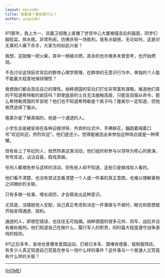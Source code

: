 ```yaml
---
layout: episode
title: 我是谁？我在做什么？
author: uuspider
---
```

911那年，我上大一，凤凰卫视晚上直播了世贸中心大厦被撞击后的画面，同学们敲脸盆、摔水瓶，非常热闹，仿佛庆祝一场胜利。我有点疑惑，无论如何，这是对无辜的人痛下杀手，大家为何如此兴奋？

我想，这就像一把火柴，其中一根被点燃，其余的也许根本未曾思考，也开始燃烧。

不去讨论这场狂欢背后的群体心理学原理，在群体的无意识行为中，单独的个人能不能最大程度地保持理性？

我想我们都会高估自己的理性。纳粹德国的官兵们打仗非常富有谋略，难道他们真的不知道希特勒的疯狂吗？即使底层的士兵无法接触高层，只能盲目服从命令，那么希特勒周围的军官呢？他们也不知道希特勒是个疯子吗？隆美尔一定知道，但他依然选择了服从。

隆美尔是了解真相的，他是一个通透的人。

小学生总是被安排在各种迎接领导、外宾的仪式中，手捧鲜花，蹦跳着喊着口号“欢迎欢迎，热烈欢迎”。他们是还小，觉得能被选出来参加这种场合就是一种荣耀。

但有些上了年纪的人，依然热衷这类活动，他们组织和参与以领导为核心的表演，夸夸其谈，沾沾自喜，假戏真做。

任何人都难免参与这样的活动，但有些人却不知道，这些只是做戏给人看的。

他们看不清楚、也没有尝试去看清楚一个人或一件事的真正意图，也难以理解事物之间微妙的关联。

只有多做一些事、增长阅历，才会萌发出这种意识。

尤其是，当摆脱他人支配，自己真正考虑和决定一件事做与不做时，眼光和思想就开始变得通透、锐利。

通透的人，即使犯错误，也往往无可指摘。纳粹德国的很多元帅、将军，战后并没有被处极刑。他们知道自己在做什么，履行军人的职责，同时最大程度遵守战争游戏的规则。

911之后多年，各地也曾爆发爱国运动，打砸日本车、围堵肯德基、抵制服饰店，有多少人真正知道自己究竟在参与一场什么样的事件？这件事与一个普通人又究竟有什么样的关联？


***

[[HOME][episode]]

[episode]:http://about.uuspider.com/2019/06/02/episodeindex.html
